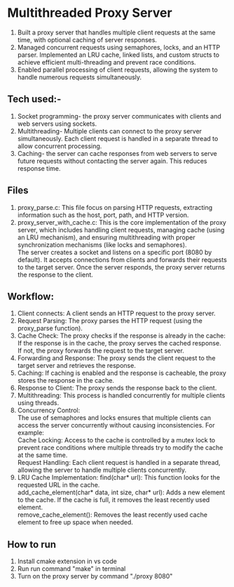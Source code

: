 
# Multithreaded Proxy Server
1. Built a proxy server that handles multiple client requests at the same time, with optional caching of server responses. </br>
2. Managed concurrent requests using semaphores, locks, and an HTTP parser. Implemented an LRU cache, linked lists, and custom structs to achieve efficient multi-threading and prevent race conditions. </br>
3. Enabled parallel processing of client requests, allowing the system to handle numerous requests simultaneously. </br>

## Tech used:-
1. Socket programming- the proxy server communicates with clients and web servers using sockets.</br>
2. Multithreading- Multiple clients can connect to the proxy server simultaneously. Each client request is handled in a separate thread to allow concurrent processing. </br>
3. Caching- the server can cache responses from web servers to serve future requests without contacting the server again. This reduces response time.</br>

## Files
1. proxy_parse.c: This file focus on parsing HTTP requests, extracting information such as the host, port, path, and HTTP version.</br>
2. proxy_server_with_cache.c: This is the core implementation of the proxy server, which includes handling client requests, managing cache (using an LRU mechanism), and ensuring multithreading with proper synchronization mechanisms (like locks and semaphores).</br>
The server creates a socket and listens on a specific port (8080 by default). It accepts connections from clients and forwards their requests to the target server. Once the server responds, the proxy server returns the response to the client.</br>

## Workflow:
1. Client connects: A client sends an HTTP request to the proxy server.
2. Request Parsing: The proxy parses the HTTP request (using the proxy_parse function).
3. Cache Check: The proxy checks if the response is already in the cache:</br>
If the response is in the cache, the proxy serves the cached response.</br>
If not, the proxy forwards the request to the target server.</br>
4. Forwarding and Response: The proxy sends the client request to the target server and retrieves the response.
5. Caching: If caching is enabled and the response is cacheable, the proxy stores the response in the cache.
6. Response to Client: The proxy sends the response back to the client.
7. Multithreading: This process is handled concurrently for multiple clients using threads.
8. Concurrency Control:</br>
The use of semaphores and locks ensures that multiple clients can access the server concurrently without causing inconsistencies. For example:</br>
Cache Locking: Access to the cache is controlled by a mutex lock to prevent race conditions where multiple threads try to modify the cache at the same time.</br>
Request Handling: Each client request is handled in a separate thread, allowing the server to handle multiple clients concurrently.</br>
10. LRU Cache Implementation:
find(char* url): This function looks for the requested URL in the cache.</br>
add_cache_element(char* data, int size, char* url): Adds a new element to the cache. If the cache is full, it removes the least recently used element.</br>
remove_cache_element(): Removes the least recently used cache element to free up space when needed.</br>

## How to run
1. Install cmake extension in vs code</br>
2. Run run command "make" in terminal</br>
3. Turn on the proxy server by command "./proxy 8080"</br>

